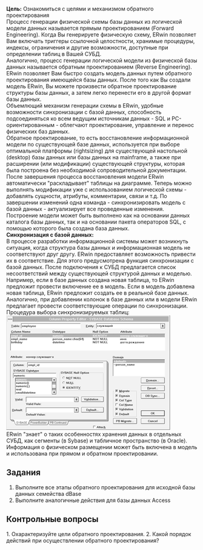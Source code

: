 **Цель:** Ознакомиться с целями и механизмом обратного проектирования  
Процесс генерации физической схемы базы данных из логической модели данных называется прямым проектированием (Forward Engineering). Когда Вы генерируете физическую схему, ERwin позволяет Вам включать триггеры ссылочной целостности, хранимые процедуры, индексы, ограничения и другие возможности, доступные при определении таблиц в Вашей СУБД.  
Аналогично, процесс генерации логической модели из физической базы данных называется обратным проектированием (Reverse Engineering). ERwin позволяет Вам быстро создать модель данных путем обратного проектирования имеющейся базы данных. После того как Вы создали модель ERwin, Вы можете произвести обратное проектирование структуры базы данных, а затем легко перенести его в другой формат базы данных.  
Объемлющий механизм генерации схемы в ERwin, удобные возможности синхронизации с базой данных, способность подсоединяться ко всем ведущим источникам данных - SQL и РС-ориентированным - облегчают проектирование, управление и перенос физических баз данных.  
Обратное проектирование, то есть восстановление информационной модели по существующей базе данных, используется при выборе оптимальной платформы (rightsizing) для существующей настольной (desktop) базы данных или базы данных на mainframe, а также при расширении (или модификации) существующей структуры, которая была построена без необходимой сопроводительной документации. После завершения процесса восстановления модели ERwin автоматически "раскладывает" таблицы на диаграмме. Теперь можно выполнять модификации уже с использованием логической схемы - добавлять сущности, атрибуты, комментарии, связи и т.д. По завершении изменений одна команда - синхронизировать модель с базой данных - актуализирует все проведенные изменения.  
Построение модели может быть выполнено как на основании данных каталога базы данных, так и на основании пакета операторов SQL, с помощью которого была создана база данных.  
**Синхронизация с базой данных:**  
В процессе разработки информационной системы может возникнуть ситуация, когда структура базы данных и информационная модель не соответствуют друг другу. ERwin предоставляет возможность привести их в соответствие. Для этого предусмотрена функция синхронизации с базой данных. После подключения к СУБД предлагается список несоответствий между существующей структурой данных и моделью. Например, если в базе данных создана новая таблица, то ERwin предложит провести включение ее в модель. Если в модель добавлена новая таблица, ERwin предложит создать ее в реальной базе данных. Аналогично, при добавлении колонок в базе данных или в модели ERwin предлагает провести соответствующие операции по синхронизации.  
Процедура выбора синхронизируемых таблиц:  
![Выбор синхронизируемых таблиц](../../Pictures/ЛБ03_01.%20Выбор%20синхронизируемых%20таблиц.png)  
ERwin "знает" о таких особенностях хранения данных в отдельных СУБД, как сегменты (в Sybase) и табличное пространство (в Oracle). Информация о физическом размещении может быть включена в модель и использована при прямом и обратном проектировании.
## Задания
1. Выполните все этапы обратного проектирования для исходной базы данных семейства dBase
2. Выполните аналогичные действия для базы данных Access
## Контрольные вопросы
1. Охарактеризуйте цели обратного проектирования.
2. Какой порядок действий при осуществлении обратного проектирования?